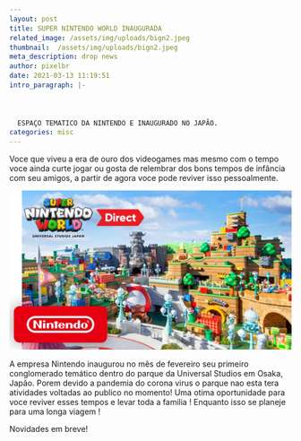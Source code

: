 ```yaml
---
layout: post
title: SUPER NINTENDO WORLD INAUGURADA 
related_image: /assets/img/uploads/bign2.jpeg
thumbnail:  /assets/img/uploads/bign2.jpeg
meta_description: drop news
author: pixelbr
date: 2021-03-13 11:19:51
intro_paragraph: |-
  


  ESPAÇO TEMATICO DA NINTENDO E INAUGURADO NO JAPÃO.
categories: misc
---
```

Voce que viveu a era de ouro dos videogames mas mesmo com o tempo voce ainda curte jogar ou gosta de relembrar dos bons tempos de infância com seu amigos, a partir de agora voce pode reviver isso pessoalmente.


![](/assets/img/uploads/bign4.jpg)



A empresa Nintendo inaugurou no mês de fevereiro seu primeiro conglomerado temático dentro do parque da Universal Studios em Osaka, Japão. Porem devido a pandemia do corona virus o parque nao esta tera atividades voltadas ao publico no momento! Uma otima oportunidade para voce reviver esses tempos e levar toda a familia ! Enquanto isso se planeje para uma longa viagem ! 

Novidades em breve!